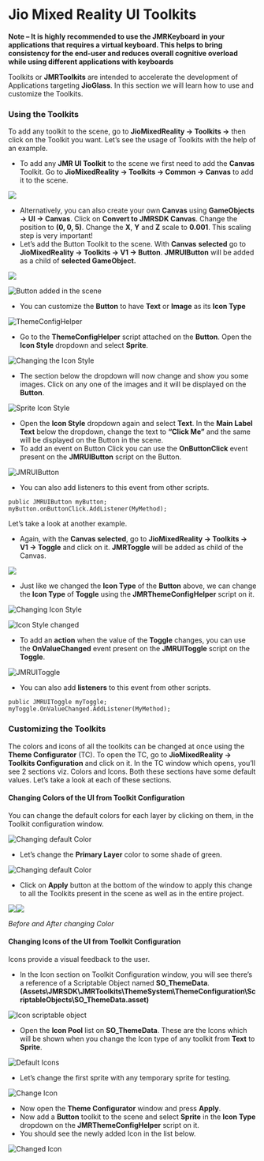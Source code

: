 # Jio Mixed Reality UI Toolkits

**Note – It is highly recommended to use the JMRKeyboard in your applications that requires a virtual keyboard. This helps to bring consistency for the end-user and reduces overall cognitive overload while using different applications with keyboards**

Toolkits or **JMRToolkits** are intended to accelerate the development of Applications targeting **JioGlass**. In this section we will learn how to use and customize the Toolkits.

### Using the Toolkits

To add any toolkit to the scene, go to **JioMixedReality -> Toolkits ->** then click on the Toolkit you want. Let’s see the usage of Toolkits with the help of an example.

* To add any **JMR UI Toolkit** to the scene we first need to add the **Canvas** Toolkit. Go to **JioMixedReality -> Toolkits -> Common -> Canvas** to add it to the scene.

![](<../.gitbook/assets/Screenshot (12).png>)

* Alternatively, you can also create your own **Canvas** using **GameObjects -> UI -> Canvas**. Click on **Convert to JMRSDK Canvas**. Change the position to **(0, 0, 5)**. Change the **X**, **Y** and **Z** scale to **0.001**. This scaling step is very important!
* Let’s add the Button Toolkit to the scene. With **Canvas** **selected** go to **JioMixedReality -> Toolkits -> V1 -> Button**. **JMRUIButton** will be added as a child of **selected GameObject.**

![](<../.gitbook/assets/Screenshot (14).png>)

![Button added in the scene](../.gitbook/assets/19.png)

* You can customize the **Button** to have **Text** or **Image** as its **Icon Type**

![ThemeConfigHelper](../.gitbook/assets/20.png)

* Go to the **ThemeConfigHelper** script attached on the **Button**. Open the **Icon Style** dropdown and select **Sprite**.

![Changing the Icon Style](../.gitbook/assets/21.png)

* The section below the dropdown will now change and show you some images. Click on any one of the images and it will be displayed on the **Button**.

![Sprite Icon Style](../.gitbook/assets/22.png)

* Open the **Icon Style** dropdown again and select **Text**. In the **Main Label Text** below the dropdown, change the text to **“Click Me”** and the same will be displayed on the Button in the scene.
* To add an event on Button Click you can use the **OnButtonClick** event present on the **JMRUIButton** script on the Button.

![JMRUIButton](../.gitbook/assets/23.png)

* You can also add listeners to this event from other scripts.

```
public JMRUIButton myButton;
myButton.onButtonClick.AddListener(MyMethod);
```

Let’s take a look at another example.

* Again, with the **Canvas selected**, go to **JioMixedReality -> Toolkits -> V1 -> Toggle** and click on it. **JMRToggle** will be added as child of the Canvas.

![](<../.gitbook/assets/Screenshot (16).png>)

* Just like we changed the **Icon Type** of the **Button** above, we can change the **Icon Type** of **Toggle** using the **JMRThemeConfigHelper** script on it.

![Changing Icon Style](../.gitbook/assets/25.png)

![Icon Style changed](../.gitbook/assets/26.png)

* To add an **action** when the value of the **Toggle** changes, you can use the **OnValueChanged** event present on the **JMRUIToggle** script on the **Toggle**.

![JMRUIToggle](../.gitbook/assets/27.png)

* You can also add **listeners** to this event from other scripts.

```
public JMRUIToggle myToggle;
myToggle.OnValueChanged.AddListener(MyMethod);
```

### Customizing the Toolkits

The colors and icons of all the toolkits can be changed at once using the **Theme Configurator** (TC). To open the TC, go to **JioMixedReality -> Toolkits Configuration** and click on it. In the TC window which opens, you’ll see 2 sections viz. Colors and Icons. Both these sections have some default values. Let’s take a look at each of these sections.

#### Changing Colors of the UI from Toolkit Configuration

You can change the default colors for each layer by clicking on them, in the Toolkit configuration window.

![Changing default Color](../.gitbook/assets/28.png)

* Let’s change the **Primary Layer** color to some shade of green.

![Changing default Color](../.gitbook/assets/29.png)

* Click on **Apply** button at the bottom of the window to apply this change to all the Toolkits present in the scene as well as in the entire project.

![](../.gitbook/assets/30.png)![](../.gitbook/assets/31.png)

&#x20;                                          _Before and After changing Color_

#### Changing Icons of the UI from Toolkit Configuration

Icons provide a visual feedback to the user.

* In the Icon section on Toolkit Configuration window, you will see there’s a reference of a Scriptable Object named **SO\_ThemeData**. **(Assets\JMRSDK\JMRToolkits\ThemeSystem\ThemeConfiguration\ScriptableObjects\SO\_ThemeData.asset)**

![Icon scriptable object](../.gitbook/assets/32.png)

* Open the **Icon Pool** list on **SO\_ThemeData**. These are the Icons which will be shown when you change the Icon type of any toolkit from **Text** to **Sprite**.

![Default Icons](../.gitbook/assets/33.png)

* Let’s change the first sprite with any temporary sprite for testing.

![Change Icon](../.gitbook/assets/34.png)

* Now open the **Theme Configurator** window and press **Apply**.
* Now add a **Button** toolkit to the scene and select **Sprite** in the **Icon Type** dropdown on the **JMRThemeConfigHelper** script on it.
* You should see the newly added Icon in the list below.

![Changed Icon](../.gitbook/assets/35.png)

##
